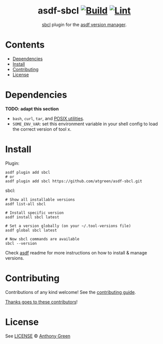 <div align="center">

# asdf-sbcl [![Build](https://github.com/atgreen/asdf-sbcl/actions/workflows/build.yml/badge.svg)](https://github.com/atgreen/asdf-sbcl/actions/workflows/build.yml) [![Lint](https://github.com/atgreen/asdf-sbcl/actions/workflows/lint.yml/badge.svg)](https://github.com/atgreen/asdf-sbcl/actions/workflows/lint.yml)

[sbcl](https://www.sbcl.org/manual/) plugin for the [asdf version manager](https://asdf-vm.com).

</div>

# Contents

- [Dependencies](#dependencies)
- [Install](#install)
- [Contributing](#contributing)
- [License](#license)

# Dependencies

**TODO: adapt this section**

- `bash`, `curl`, `tar`, and [POSIX utilities](https://pubs.opengroup.org/onlinepubs/9699919799/idx/utilities.html).
- `SOME_ENV_VAR`: set this environment variable in your shell config to load the correct version of tool x.

# Install

Plugin:

```shell
asdf plugin add sbcl
# or
asdf plugin add sbcl https://github.com/atgreen/asdf-sbcl.git
```

sbcl:

```shell
# Show all installable versions
asdf list-all sbcl

# Install specific version
asdf install sbcl latest

# Set a version globally (on your ~/.tool-versions file)
asdf global sbcl latest

# Now sbcl commands are available
sbcl --version
```

Check [asdf](https://github.com/asdf-vm/asdf) readme for more instructions on how to
install & manage versions.

# Contributing

Contributions of any kind welcome! See the [contributing guide](contributing.md).

[Thanks goes to these contributors](https://github.com/atgreen/asdf-sbcl/graphs/contributors)!

# License

See [LICENSE](LICENSE) © [Anthony Green](https://github.com/atgreen/)

